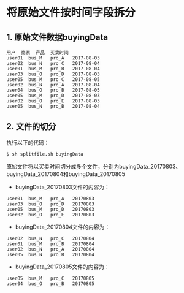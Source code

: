 # 将原始文件按时间字段拆分

## 1. 原始文件数据buyingData
```
用户	商家	产品	买卖时间
user01	bus_M	pro_A	2017-08-03
user02	bus_N	pro_C	2017-08-04
user01	bus_M	pro_B	2017-08-04
user03	bus_O	pro_D	2017-08-03
user05	bus_M	pro_C	2017-08-05
user02	bus_N	pro_A	2017-08-04
user04	bus_O	pro_B	2017-08-05
user05	bus_M	pro_D	2017-08-03
user02	bus_O	pro_E	2017-08-03
user05	bus_N	pro_B	2017-08-04
```

## 2. 文件的切分

执行以下的代码：
```
$ sh splitfile.sh buyingData
```

原始文件将以买卖时间切分成多个文件，分别为buyingData_20170803、buyingData_20170804和buyingData_20170805

- buyingData_20170803文件的内容为：
```
user01	bus_M	pro_A	20170803
user03	bus_O	pro_D	20170803
user05	bus_M	pro_D	20170803
user02	bus_O	pro_E	20170803
```

- buyingData_20170804文件的内容为：
```
user02	bus_N	pro_C	20170804
user01	bus_M	pro_B	20170804
user02	bus_N	pro_A	20170804
user05	bus_N	pro_B	20170804
```

- buyingData_20170805文件的内容为：
```
user05	bus_M	pro_C	20170805
user04	bus_O	pro_B	20170805
```
